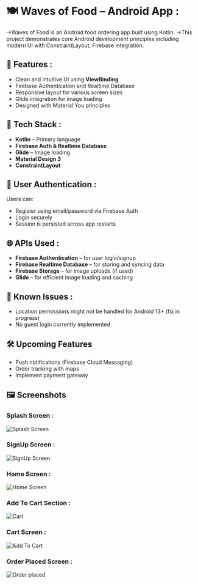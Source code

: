 # 🍽️ Waves of Food – Android App :
 ->Waves of Food is an Android food ordering app built using Kotlin. 
 ->This project demonstrates core Android development principles including modern UI with ConstraintLayout, Firebase integration.

## 📍 Features :

- Clean and intuitive UI using **ViewBinding**
- Firebase Authentication and Realtime Database
- Responsive layout for various screen sizes
- Glide integration for image loading
- Designed with Material You principles

## 🧩 Tech Stack :

- **Kotlin** – Primary language
- **Firebase Auth & Realtime Database**
- **Glide** – Image loading
- **Material Design 3**
- **ConstraintLayout**  
 
 ## 🔐 User Authentication :

Users can:
- Register using email/password via Firebase Auth
- Login securely
- Session is persisted across app restarts

## 🌐 APIs Used :

- **Firebase Authentication** – for user login/signup
- **Firebase Realtime Database** – for storing and syncing data
- **Firebase Storage** – for image uploads (if used)
- **Glide** – for efficient image loading and caching

## 🚧 Known Issues :

- Location permissions might not be handled for Android 13+ (fix in progress)
- No guest login currently implemented

## 🛠️ Upcoming Features

- Push notifications (Firebase Cloud Messaging)
- Order tracking with maps
- Implement payment gateway

## 🖼️ Screenshots

###  Splash Screen :
![Splash Screen]([screenshots/login.png](https://github.com/Sameerranjann/Waves_Of_Food/blob/c8dfb52555e9c2616a113d5acdeb4d64b220743f/Screenshot_20250604_163039.png))

###  SignUp Screen :
![SignUp Screen]([screenshots/location.png](https://github.com/Sameerranjann/Waves_Of_Food/blob/c8dfb52555e9c2616a113d5acdeb4d64b220743f/Screenshot_20250604_163111.png))

###  Home Screen :
![Home Screen]([screenshots/cart.png](https://github.com/Sameerranjann/Waves_Of_Food/blob/c8dfb52555e9c2616a113d5acdeb4d64b220743f/Screenshot_20250604_163145.png))

###  Add To Cart Section :
![Cart]([screenshots/cart.png](https://github.com/Sameerranjann/Waves_Of_Food/blob/c8dfb52555e9c2616a113d5acdeb4d64b220743f/Screenshot_20250604_163217.png))

###  Cart Screen :
![ Add To Cart]([screenshots/cart.png](https://github.com/Sameerranjann/Waves_Of_Food/blob/c8dfb52555e9c2616a113d5acdeb4d64b220743f/Screenshot_20250604_163235.png))

###  Order Placed Screen :
![Order placed]([screenshots/cart.png](https://github.com/Sameerranjann/Waves_Of_Food/blob/c8dfb52555e9c2616a113d5acdeb4d64b220743f/Screenshot_20250604_163306.png))



 








